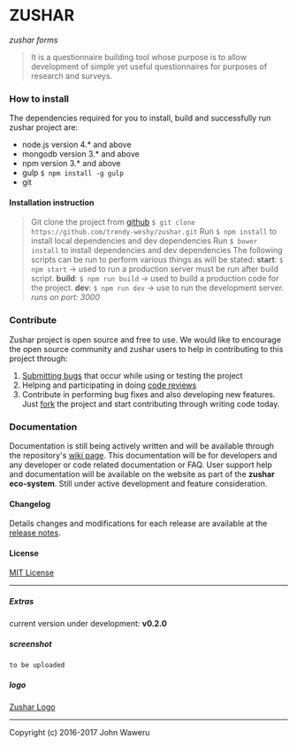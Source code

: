# ZUSHAR 
*zushar forms*

> It is a questionnaire building tool whose purpose is to allow development of simple yet useful questionnaires for purposes of research and surveys.

### How to install
The dependencies required for you to install, build and successfully run zushar project are:
* node.js version 4.* and above
* mongodb version 3.* and above
* npm version 3.* and above
* gulp `$ npm install -g gulp`
* git

#### Installation instruction
> Git clone the project from [github](https://github.com/trendy-weshy/zushar/)
> `$ git clone https://github.com/trendy-weshy/zushar.git`
> Run `$ npm install` to install local dependencies and dev dependencies
> Run `$ bower install` to install dependencies and dev dependencies
> The following scripts can be run to perform various things as will be stated: 
> **start**: `$ npm start` -> used to run a production server must be run after build script.
> **build**: `$ npm run build` -> used to build a production code for the project.
> **dev**: `$ npm run dev` -> use to run the development server.
> _runs on port: 3000_

### Contribute
Zushar project is open source and free to use. We would like to encourage the open source community and zushar users to help in contributing to this project through: 
1. [Submitting bugs](https://github.com/trendy-weshy/zushar/issues) that occur while using or testing the project
2. Helping and participating in doing [code reviews](https://github.com/trendy-weshy/zushar/pulls)
3. Contribute in performing bug fixes and also developing new features. Just [fork](https://github.com/trendy-weshy/zushar) the project and start contributing through writing code today.

### Documentation
Documentation is still being actively written and will be available through the repository's [wiki page](https://github.com/trendy-weshy/zushar/wiki). This documentation will be for developers and any developer or code related documentation or FAQ.
User support help and documentation will be available on the website as part of the **zushar eco-system**. Still under active development and feature consideration.

#### Changelog
Details changes and modifications for each release are available at the [release notes](https://github.com/trendy-weshy/zushar/releases).

#### License
[MIT License](http://opensource.org/licenses/MIT)

______________
##### Extras
current version under development: **v0.2.0**
##### screenshot
`to be uploaded`
##### logo
[Zushar Logo](https://zushar2.herokuapp.com/logo.png)
______________

Copyright (c) 2016-2017 John Waweru 